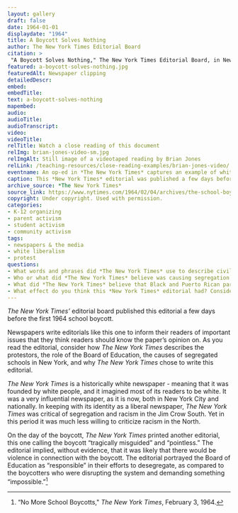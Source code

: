 ```yaml
--- 
layout: gallery
draft: false
date: 1964-01-01
displaydate: "1964"
title: A Boycott Solves Nothing
author: The New York Times Editorial Board
citation: >
 "A Boycott Solves Nothing," The New York Times Editorial Board, in New York City Civil Rights History Project, Accessed: [Month Day, Year], https://nyccivilrightshistory.org/gallery/a-boycott-solves-nothing.
featured: a-boycott-solves-nothing.jpg
featuredAlt: Newspaper clipping
detailedDescr: 
embed: 
embedTitle: 
text: a-boycott-solves-nothing
mapembed: 
audio: 
audioTitle: 
audioTranscript: 
video: 
videoTitle:
relTitle: Watch a close reading of this document
relImg: brian-jones-video-sm.jpg
relImgAlt: Still image of a videotaped reading by Brian Jones
relLink: /teaching-resources/close-reading-examples/brian-jones-video/
eventname: An op-ed in *The New York Times* captures an example of white, liberal New Yorkers' resistance to desegregation. 
caption: This *New York Times* editorial was published a few days before the February 3, 1954 boycott. It captured one example of white, liberal New Yorkers' resistance to desegregation. 
archive_source: *The New York Times*
source_link: https://www.nytimes.com/1964/02/04/archives/the-school-boycott.html
copyright: Under copyright. Used with permission.
categories: 
- K-12 organizing
- parent activism
- student activism
- community activism
tags: 
- newspapers & the media
- white liberalism
- protest
questions:
- What words and phrases did *The New York Times* use to describe civil rights activists and Black and Latinx parents and children? What words and phrases did *The New York Times* use to describe the mayor and the Board of Education? 
- Who or what did *The New York Times* believe was causing segregation in New York, or interfering with desegregation? 
- What did *The New York Times* believe that Black and Puerto Rican parents and children should do to improve education? How does this editorial in *The New York Times* compare to the coverage of the boycott by the *Amsterdam News*? [link to that document set here] 
- What effect do you think this *New York Times* editorial had? Consider who reads *The New York Times* and how many people read it.
--- 
```

 
*The New York Times’* editorial board published this editorial a few days before the first 1964 school boycott.

Newspapers write editorials like this one to inform their readers of important issues that they think readers should know the paper’s opinion on. As you read the editorial, consider how *The New York Times* describes the protestors, the role of the Board of Education, the causes of segregated schools in New York, and why *The New York Times* chose to write this editorial.

*The New York Times* is a historically white newspaper - meaning that it was founded by white people, and it imagined most of its readers to be white. It was a very influential newspaper, as it is now, both in New York City and nationally. In keeping with its identity as a liberal newspaper, *The New York Times* was critical of segregation and racism in the Jim Crow South. Yet in this period it was much less willing to criticize racism in the North.

On the day of the boycott, *The New York Times* printed another editorial, this one calling the boycott “tragically misguided” and “pointless.” The editorial implied, without evidence, that it was likely that there would be violence in connection with the boycott. The editorial portrayed the Board of Education as “responsible” in their efforts to desegregate, as compared to the boycotters who were disrupting the system and demanding something “impossible.”[^1]

[^1]: “No More School Boycotts," *The New York Times*, February 3, 1964.
